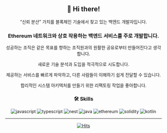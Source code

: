<div align=center> 
  
## 👋 Hi there!

“신뢰 분산” 가치를 블록체인 기술에서 찾고 있는 백엔드 개발자입니다.  

### Ethereum 네트워크와 상호 작용하는 백엔드 서비스를 주로 개발합니다.

성공하는 조직은 같은 목표를 향하는 조직원과의 원활한 공유로부터 만들어진다고 생각합니다.

새로운 기술 분석과 도입을 적극적으로 시도합니다.

제공하는 서비스를 빠르게 파악하고, 다른 사람들이 이해하기 쉽게 전달할 수 있습니다.

합리적인 시스템 아키텍처를 만들기 위한 리팩토링 작업을 좋아합니다.

### 🛠 Skills

![javascript](https://img.shields.io/badge/Javascript-F7DF1E?style=flat-square&logo=Javascript&logoColor=black)
![typescript](https://img.shields.io/badge/Typescript-3178C6?style=flat-square&logo=Typescript&logoColor=white)
![nest](https://img.shields.io/badge/NestJS-E0234E?style=flat-square&logo=NestJS&logoColor=white)
![java](https://img.shields.io/badge/SpringBoot-6DB33F?style=flat-square&logo=SpringBoot&logoColor=white)
![ethereum](https://img.shields.io/badge/Ethereum-3C3C3D?style=flat-square&logo=Ethereum&logoColor=white)
![solidity](https://img.shields.io/badge/Solidity-363636?style=flat-square&logo=Solidity&logoColor=white)
![kotlin](https://img.shields.io/badge/Kotlin-7F52FF?style=flat-square&logo=Kotlin&logoColor=white)

<!--
---
[![fetch's GitHub stats](https://github-readme-stats.vercel.app/api?username=ch-4ml&show_icons=true&theme=tokyonight)](https://github.com/anuraghazra/github-readme-stats)|[![Top Langs](https://github-readme-stats.vercel.app/api/top-langs/?username=ch-4ml&layout=compact&theme=tokyonight)](https://github.com/ch-4ml/github-readme-stats)
:-:|:-:

[![Solved.ac 프로필](http://mazassumnida.wtf/api/v2/generate_badge?boj=fetch)](https://solved.ac/fetch)|![mazandi profile](http://mazandi.herokuapp.com/api?handle=fetch&theme=warm)
:-:|:-:
-->
---


[![Hits](https://hits.seeyoufarm.com/api/count/incr/badge.svg?url=https%3A%2F%2Fgithub.com%2Fch-4ml&count_bg=%23C5F1FF&title_bg=%23DADADA&icon=&icon_color=%23E7E7E7&title=hits&edge_flat=false)](https://hits.seeyoufarm.com)

</div>
<!--
**ch-4ml/ch-4ml** is a ✨ _special_ ✨ repository because its `README.md` (this file) appears on your GitHub profile.

Here are some ideas to get you started:

- 🔭 I’m currently working on ...
- 🌱 I’m currently learning ...
- 👯 I’m looking to collaborate on ...
- 🤔 I’m looking for help with ...
- 💬 Ask me about ...
- 📫 How to reach me: ...
- 😄 Pronouns: ...
- ⚡ Fun fact: ...
-->

